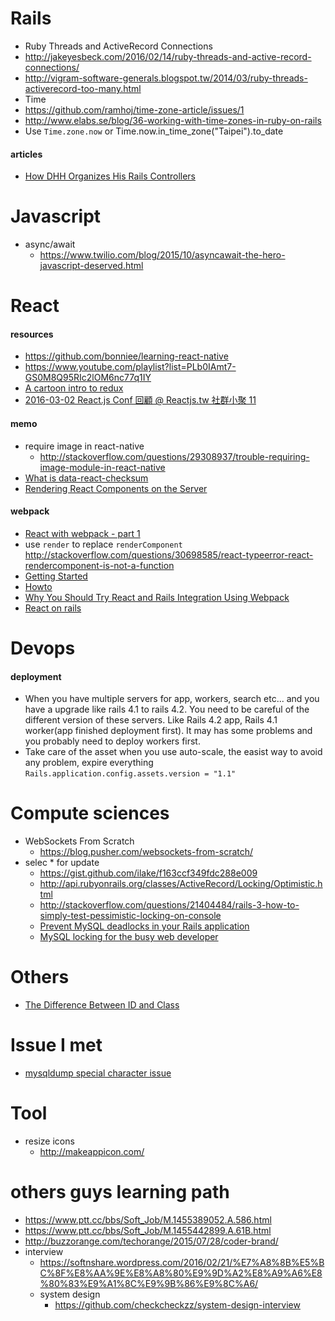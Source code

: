 # Rails
 - Ruby Threads and ActiveRecord Connections
  - http://jakeyesbeck.com/2016/02/14/ruby-threads-and-active-record-connections/
  - http://vigram-software-generals.blogspot.tw/2014/03/ruby-threads-activerecord-too-many.html
 - Time
  - https://github.com/ramhoj/time-zone-article/issues/1
  - http://www.elabs.se/blog/36-working-with-time-zones-in-ruby-on-rails
  - Use `Time.zone.now` or Time.now.in_time_zone("Taipei").to_date

#### articles
 - [How DHH Organizes His Rails Controllers](http://jeromedalbert.com/how-dhh-organizes-his-rails-controllers/)


# Javascript
- async/await
  - https://www.twilio.com/blog/2015/10/asyncawait-the-hero-javascript-deserved.html

# React

#### resources
 - https://github.com/bonniee/learning-react-native
 - https://www.youtube.com/playlist?list=PLb0IAmt7-GS0M8Q95RIc2lOM6nc77q1IY
 - [A cartoon intro to redux](https://code-cartoons.com/a-cartoon-intro-to-redux-3afb775501a6#.a9bakoxwt)
 - [2016-03-02 React.js Conf 回顧 @ Reactjs.tw 社群小聚 11](https://docs.google.com/presentation/d/1JEM8YXFM0UUKRL5tyLxCT9tKFgmDDaLPb6UcFetWaBA/edit#slide=id.g11bfd72763_0_104)

#### memo
- require image in react-native
  - http://stackoverflow.com/questions/29308937/trouble-requiring-image-module-in-react-native
- [What is data-react-checksum](http://stackoverflow.com/questions/34311221/what-is-checksum-in-react-and-how-to-use-it)
- [Rendering React Components on the Server](http://www.crmarsh.com/react-ssr/)

#### webpack
- [React with webpack - part 1](http://jslog.com/2014/10/02/react-with-webpack-part-1/)
 - use `render` to replace `renderComponent` http://stackoverflow.com/questions/30698585/react-typeerror-react-rendercomponent-is-not-a-function
- [Getting Started](http://webpack.github.io/docs/tutorials/getting-started/)
- [Howto](https://github.com/petehunt/webpack-howto)
- [Why You Should Try React and Rails Integration Using Webpack](https://www.netguru.co/blog/react-rails-webpack)
- [React on rails](https://github.com/shakacode/react_on_rails/)

# Devops

#### deployment
 - When you have multiple servers for app, workers, search etc... and you have a upgrade like rails 4.1 to rails 4.2. You need to be careful of the different version of these servers. Like Rails 4.2 app, Rails 4.1 worker(app finished deployment first). It may has some problems and you probably need to deploy workers first.
 - Take care of the asset when you use auto-scale, the easist way to avoid any problem, expire everything `Rails.application.config.assets.version = "1.1"`

# Compute sciences
- WebSockets From Scratch
  - https://blog.pusher.com/websockets-from-scratch/
- selec * for update
  - https://gist.github.com/ilake/f163ccf349fdc288e009
  - http://api.rubyonrails.org/classes/ActiveRecord/Locking/Optimistic.html
  - http://stackoverflow.com/questions/21404484/rails-3-how-to-simply-test-pessimistic-locking-on-console
  - [Prevent MySQL deadlocks in your Rails application](https://www.brightbox.com/blog/2014/11/13/preventing-mysql-deadlocks/)
  - [MySQL locking for the busy web developer](https://www.brightbox.com/blog/2013/10/31/on-mysql-locks/)


# Others
 - [The Difference Between ID and Class](https://css-tricks.com/the-difference-between-id-and-class/)

# Issue I met
- [mysqldump special character issue](http://stackoverflow.com/questions/3583691/mysqldump-and-restore-with-special-characters-%C3%B8%C3%A6%C3%A5%C3%98%C3%86%C3%85)

# Tool
- resize icons
  - http://makeappicon.com/

# others guys learning path
- https://www.ptt.cc/bbs/Soft_Job/M.1455389052.A.586.html
- https://www.ptt.cc/bbs/Soft_Job/M.1455442899.A.61B.html
- http://buzzorange.com/techorange/2015/07/28/coder-brand/
- interview
  - https://softnshare.wordpress.com/2016/02/21/%E7%A8%8B%E5%BC%8F%E8%AA%9E%E8%A8%80%E9%9D%A2%E8%A9%A6%E8%80%83%E9%A1%8C%E9%9B%86%E9%8C%A6/
  - system design
    - https://github.com/checkcheckzz/system-design-interview
